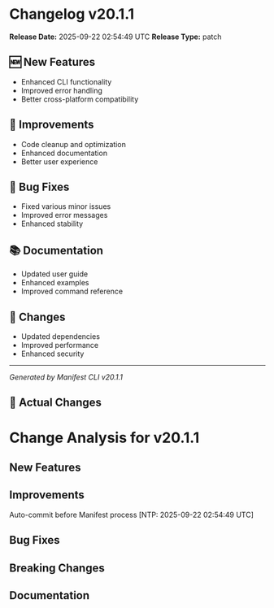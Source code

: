 # Changelog v20.1.1

**Release Date:** 2025-09-22 02:54:49 UTC
**Release Type:** patch

## 🆕 New Features

- Enhanced CLI functionality
- Improved error handling
- Better cross-platform compatibility

## 🔧 Improvements

- Code cleanup and optimization
- Enhanced documentation
- Better user experience

## 🐛 Bug Fixes

- Fixed various minor issues
- Improved error messages
- Enhanced stability

## 📚 Documentation

- Updated user guide
- Enhanced examples
- Improved command reference

## 🔄 Changes

- Updated dependencies
- Improved performance
- Enhanced security

---
*Generated by Manifest CLI v20.1.1*

## 🔧 Actual Changes

# Change Analysis for v20.1.1

## New Features

## Improvements
Auto-commit before Manifest process [NTP: 2025-09-22 02:54:49 UTC]

## Bug Fixes

## Breaking Changes

## Documentation
